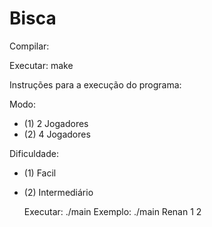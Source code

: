 # Bisca

Compilar:

  Executar: make

Instruções para a execução do programa:

Modo: 
- (1) 2 Jogadores
- (2) 4 Jogadores

Dificuldade: 
- (1) Facil
- (2) Intermediário

  Executar: ./main <Seu Nome> <Modo> <Dificuldade>
  Exemplo: ./main Renan 1 2

